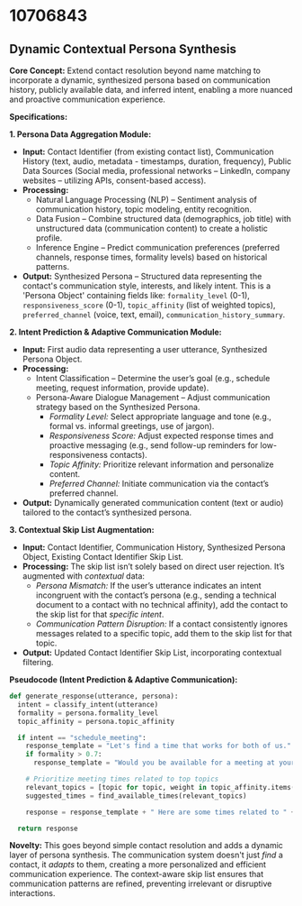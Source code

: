 # 10706843

## Dynamic Contextual Persona Synthesis

**Core Concept:** Extend contact resolution beyond name matching to incorporate a dynamic, synthesized persona based on communication history, publicly available data, and inferred intent, enabling a more nuanced and proactive communication experience.

**Specifications:**

**1. Persona Data Aggregation Module:**

*   **Input:** Contact Identifier (from existing contact list), Communication History (text, audio, metadata - timestamps, duration, frequency), Public Data Sources (Social media, professional networks – LinkedIn, company websites – utilizing APIs, consent-based access).
*   **Processing:**
    *   Natural Language Processing (NLP) – Sentiment analysis of communication history, topic modeling, entity recognition.
    *   Data Fusion – Combine structured data (demographics, job title) with unstructured data (communication content) to create a holistic profile.
    *   Inference Engine – Predict communication preferences (preferred channels, response times, formality levels) based on historical patterns.
*   **Output:** Synthesized Persona – Structured data representing the contact's communication style, interests, and likely intent.  This is a 'Persona Object' containing fields like: `formality_level` (0-1), `responsiveness_score` (0-1), `topic_affinity` (list of weighted topics), `preferred_channel` (voice, text, email), `communication_history_summary`.

**2. Intent Prediction & Adaptive Communication Module:**

*   **Input:**  First audio data representing a user utterance, Synthesized Persona Object.
*   **Processing:**
    *   Intent Classification – Determine the user’s goal (e.g., schedule meeting, request information, provide update).
    *   Persona-Aware Dialogue Management –  Adjust communication strategy based on the Synthesized Persona.
        *   *Formality Level:*  Select appropriate language and tone (e.g., formal vs. informal greetings, use of jargon).
        *   *Responsiveness Score:*  Adjust expected response times and proactive messaging (e.g., send follow-up reminders for low-responsiveness contacts).
        *   *Topic Affinity:* Prioritize relevant information and personalize content.
        *   *Preferred Channel:*  Initiate communication via the contact’s preferred channel.
*   **Output:**  Dynamically generated communication content (text or audio) tailored to the contact’s synthesized persona.

**3.  Contextual Skip List Augmentation:**

*   **Input:** Contact Identifier, Communication History, Synthesized Persona Object, Existing Contact Identifier Skip List.
*   **Processing:**  The skip list isn’t solely based on direct user rejection. It’s augmented with *contextual* data:
    *   *Persona Mismatch:* If the user’s utterance indicates an intent incongruent with the contact’s persona (e.g., sending a technical document to a contact with no technical affinity), add the contact to the skip list for that *specific intent*.
    *   *Communication Pattern Disruption:* If a contact consistently ignores messages related to a specific topic, add them to the skip list for that topic.
*   **Output:**  Updated Contact Identifier Skip List, incorporating contextual filtering.

**Pseudocode (Intent Prediction & Adaptive Communication):**

```python
def generate_response(utterance, persona):
  intent = classify_intent(utterance)
  formality = persona.formality_level
  topic_affinity = persona.topic_affinity

  if intent == "schedule_meeting":
    response_template = "Let's find a time that works for both of us."
    if formality > 0.7:
      response_template = "Would you be available for a meeting at your earliest convenience?"

    # Prioritize meeting times related to top topics
    relevant_topics = [topic for topic, weight in topic_affinity.items() if weight > 0.5]
    suggested_times = find_available_times(relevant_topics)

    response = response_template + " Here are some times related to " + ", ".join(relevant_topics) + ": " + str(suggested_times)

  return response
```

**Novelty:**  This goes beyond simple contact resolution and adds a dynamic layer of persona synthesis.  The communication system doesn't just *find* a contact, it *adapts* to them, creating a more personalized and efficient communication experience.  The context-aware skip list ensures that communication patterns are refined, preventing irrelevant or disruptive interactions.